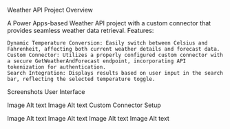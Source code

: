 Weather API Project
Overview

A Power Apps-based Weather API project with a custom connector that provides seamless weather data retrieval.
Features:

    Dynamic Temperature Conversion: Easily switch between Celsius and Fahrenheit, affecting both current weather details and forecast data.
    Custom Connector: Utilizes a properly configured custom connector with a secure GetWeatherAndForecast endpoint, incorporating API tokenization for authentication.
    Search Integration: Displays results based on user input in the search bar, reflecting the selected temperature toggle.

Screenshots
User Interface

Image Alt text Image Alt text
Custom Connector Setup

Image Alt text Image Alt text Image Alt text Image Alt text
